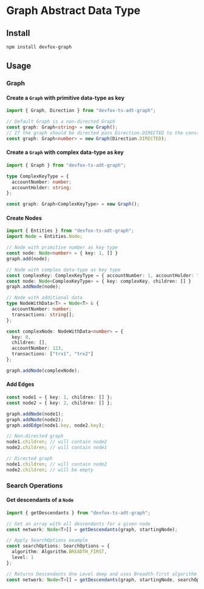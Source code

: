# Graph Abstract Data Type

## Install

```bash
npm install devfox-graph
```

## Usage

### Graph

#### Create a `Graph` with primitive data-type as key

```typescript
import { Graph, Direction } from "devfox-ts-adt-graph";

// Default Graph is a non-directed Graph
const graph: Graph<string> = new Graph();
// If the graph should be directed pass Direction.DIRECTED to the constructor
const graph: Graph<number> = new Graph(Direction.DIRECTED);
```

#### Create a `Graph` with complex data-type as key

```typescript
import { Graph } from "devfox-ts-adt-graph";

type ComplexKeyType = {
  accountNumber: number;
  accountHolder: string;
};

const graph: Graph<ComplexKeyType> = new Graph();
```

#### Create Nodes

```typescript
import { Entities } from "devfox-ts-adt-graph";
import Node = Entities.Node;

// Node with primitive number as key type
const node: Node<number> = { key: 1, [] }
graph.add(node);

// Node with complex data-type as key type
const complexKey: ComplexKeyType = { accountNumber: 1, accountHolder: "Person1" };
const node: Node<ComplexKeyType> = { key: complexKey, children: [] }
graph.addNode(node);

// Node with additional data
type NodeWithData<T> = Node<T> & {
  accountNumber: number;
  transactions: string[];
};

const complexNode: NodeWithData<number> = {
  key: 0,
  children: [],
  accountNumber: 123,
  transactions: ["trx1", "trx2"]
};

graph.addNode(complexNode);
```

#### Add Edges

```typescript
const node1 = { key: 1, children: [] };
const node2 = { key: 2, children: [] };

graph.addNode(node1);
graph.addNode(node2);
graph.addEdge(node1.key, node2.key);

// Non-directed graph
node1.children; // will contain node2
node2.children; // will contain node1

// Directed graph
node1.children; // will contain node2
node2.children; // will be empty
```

### Search Operations

#### Get descendants of a `Node`

```typescript
import { getDescendants } from "devfox-ts-adt-graph";

// Get an array with all descendants for a given node
const network: Node<T>[] = getDescendants(graph, startingNode);

// Apply SearchOptions example
const searchOptions: SearchOptions = {
  algorithm: Algorithm.BREADTH_FIRST,
  level: 1
};

// Returns Descendants One Level deep and uses Breadth-first algorithm
const network: Node<T>[] = getDescendants(graph, startingNode, searchOptions);
```

